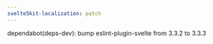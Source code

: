 ```yaml
---
svelte5kit-localization: patch
---
```


dependabot(deps-dev): bump eslint-plugin-svelte from 3.3.2 to 3.3.3

